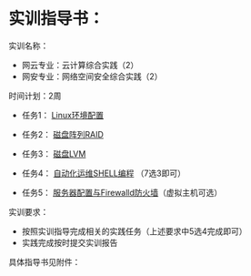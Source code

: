# 实训指导书：

实训名称：

- 网云专业：云计算综合实践（2）
- 网安专业：网络空间安全综合实践（2）

时间计划：2周

- 任务1：    [Linux环境配置](project01.html)                    

- 任务2：    [磁盘阵列RAID](project02.html)                      

- 任务3：    [磁盘LVM](project03.html)                             

- 任务4：    [自动化运维SHELL编程](project04.html) （7选3即可）         

- 任务5：    [服务器配置与Firewalld防火墙](prject05.html)（虚拟主机可选）

实训要求：

- 按照实训指导完成相关的实践任务（上述要求中5选4完成即可）
- 实践完成按时提交实训报告

具体指导书见附件：







